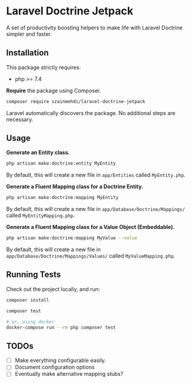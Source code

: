 # Laravel Doctrine Jetpack

A set of productivity boosting helpers to make life with Laravel Doctrine simpler and faster.

## Installation

This package strictly requires:
- php >= 7.4

**Require** the package using Composer.

```bash
composer require szainmehdi/laravel-doctrine-jetpack
```

Laravel automatically discovers the package. No additional steps are necessary.

## Usage

**Generate an Entity class.**

```bash
php artisan make:doctrine:entity MyEntity
```

By default, this will create a new file in `app/Entities` called `MyEntity.php`. 

**Generate a Fluent Mapping class for a Doctrine Entity.**

```bash
php artisan make:doctrine:mapping MyEntity
```

By default, this will create a new file in `app/Database/Doctrine/Mappings/` called `MyEntityMapping.php`. 

**Generate a Fluent Mapping class for a Value Object (Embeddable).**

```bash
php artisan make:doctrine:mapping MyValue --value
```

By default, this will create a new file in `app/Database/Doctrine/Mappings/Values/` called `MyValueMapping.php`. 

## Running Tests
Check out the project locally, and run:

```bash
composer install

composer test

# or, using docker
docker-compose run --rm php composer test
```

## TODOs
- [ ] Make everything configurable easily.
- [ ] Document configuration options
- [ ] Eventually make alternative mapping stubs?
